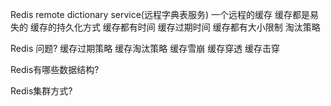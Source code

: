 Redis remote dictionary service(远程字典表服务)
一个远程的缓存
缓存都是易失的
缓存的持久化方式
缓存都有时间
缓存过期时间
缓存都有大小限制
淘汰策略

Redis 问题?
缓存过期策略
缓存淘汰策略
缓存雪崩
缓存穿透
缓存击穿

Redis有哪些数据结构?

Redis集群方式?

